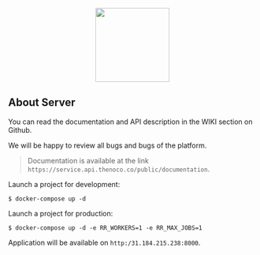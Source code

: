 <p align="center"><a href="http://thenoco.co/" target="_blank"><img src="https://s3.eu-west-1.amazonaws.com/no.images/logo_+release.png" width="150"></a></p>

## About Server

You can read the documentation and API description in the WIKI section on Github.

We will be happy to review all bugs and bugs of the platform.


> Documentation is available at the link `https://service.api.thenoco.co/public/documentation`.

Launch a project for development:

```$xslt
$ docker-compose up -d
```

Launch a project for production:

```$xslt
$ docker-compose up -d -e RR_WORKERS=1 -e RR_MAX_JOBS=1
```

Application will be available on `http:/31.184.215.238:8000`.
